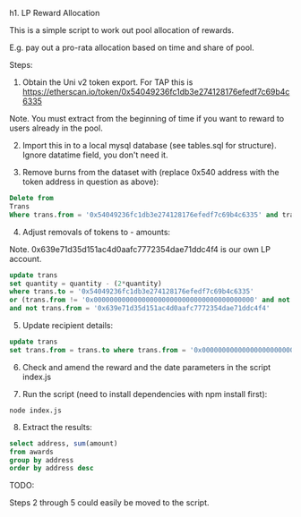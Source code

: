 h1. LP Reward Allocation

This is a simple script to work out pool allocation of rewards.

E.g. pay out a pro-rata allocation based on time and share of pool.

Steps:

1. Obtain the Uni v2 token export. For TAP this is https://etherscan.io/token/0x54049236fc1db3e274128176efedf7c69b4c6335

Note. You must extract from the beginning of time if you want to reward to users already in the pool.

2. Import this in to a local mysql database (see tables.sql for structure). Ignore datatime field, you don't need it.

3. Remove burns from the dataset with (replace 0x540 address with the token address in question as above):

```sql
Delete from
Trans
Where trans.from = '0x54049236fc1db3e274128176efedf7c69b4c6335' and trans.to = '0x0000000000000000000000000000000000000000'
```

4. Adjust removals of tokens to - amounts:

Note. 0x639e71d35d151ac4d0aafc7772354dae71ddc4f4 is our own LP account.

```sql
update trans
set quantity = quantity - (2*quantity)
where trans.to = '0x54049236fc1db3e274128176efedf7c69b4c6335'
or (trans.from != '0x0000000000000000000000000000000000000000' and not trans.to = '0x54049236fc1db3e274128176efedf7c69b4c6335')
and not trans.from = '0x639e71d35d151ac4d0aafc7772354dae71ddc4f4'
```

5. Update recipient details:

```sql
update trans
set trans.from = trans.to where trans.from = '0x0000000000000000000000000000000000000000'
```

6. Check and amend the reward and the date parameters in the script index.js

7. Run the script (need to install dependencies with npm install first):

```
node index.js
```

8. Extract the results:

```sql
select address, sum(amount)
from awards
group by address
order by address desc
```

TODO:

Steps 2 through 5 could easily be moved to the script.